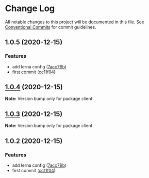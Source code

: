 # Change Log

All notable changes to this project will be documented in this file.
See [Conventional Commits](https://conventionalcommits.org) for commit guidelines.

## 1.0.5 (2020-12-15)

### Features

- add lerna config ([7acc79b](https://github.com/arantespp/monorepo-example/commit/7acc79b))
- first commit ([cc11f04](https://github.com/arantespp/monorepo-example/commit/cc11f04))

## [1.0.4](https://github.com/arantespp/monorepo-example/compare/client@1.0.3...client@1.0.4) (2020-12-15)

**Note:** Version bump only for package client

## [1.0.3](https://github.com/arantespp/monorepo-example/compare/client@1.0.2...client@1.0.3) (2020-12-15)

**Note:** Version bump only for package client

## 1.0.2 (2020-12-15)

### Features

- add lerna config ([7acc79b](https://github.com/arantespp/monorepo-example/commit/7acc79b))
- first commit ([cc11f04](https://github.com/arantespp/monorepo-example/commit/cc11f04))
